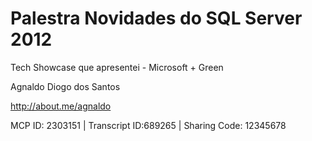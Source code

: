 Palestra Novidades do SQL Server 2012
=====================================

Tech Showcase que apresentei - Microsoft + Green

Agnaldo Diogo dos Santos

http://about.me/agnaldo

MCP ID: 2303151 | Transcript ID:689265 | Sharing Code: 12345678
